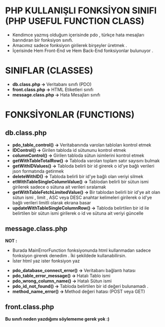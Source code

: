 # PHP KULLANIŞLI FONKSİYON SINIFI (PHP USEFUL FUNCTION CLASS)
 * Kendimce yazmış olduğum içerisinde pdo , türkçe hata mesajları barındıran bir fonksiyon sınıfı.
 * Amacımız sadece fonksiyon girilerek birşeyler üretmek .  
 * İçerisinde Hem Front-End ve Hem Back-End fonksiyonlar bulunuyor .

# SINIFLAR (CLASSES)
 <ul>
  <li>
    <strong> db.class.php -> </strong> Veritabanı sınıfı (PDO)
  </li>
  <li>
    <strong> front.class.php -> </strong> HTML Etiketleri sınıfı 
  </li>
  <li>
    <strong> message.class.php -> </strong> Hata Mesajları sınıfı
  </li>
 </ul>
 
# FONKSİYONLAR (FUNCTIONS)

<h2>
  db.class.php
</h2>

<ul>
  <li>
    <strong> pdo_table_control() -> </strong> 
    Veritabanında varolan tabloları kontrol etmek 
  </li>
  <li>
    <strong> IDControl() -> </strong> 
    Girilen tabloda id sütununu kontrol etmek 
  </li>
  <li>
    <strong> columnControl() -> </strong> 
    Girilen tabloda sütun isimlerini kontrol etmek 
  </li>
  <li>
    <strong> getWithTableTotalRow() -> </strong> 
    Tabloda varolan toplam satır sayısını bulmak
  </li>
  <li>
    <strong> getWithIDValues() -> </strong> 
    Tabloda belirli bir id girerek o id'ye bağlı verileri json formatında getirmek 
  </li>
  <li>
    <strong> deleteWithID() -> </strong> 
    Tabloda belirli bir id'ye bağlı olan veriyi silmek 
  </li>
  <li>
    <strong> etWithTableSingleColumnValue() -> </strong> 
    Tablodan belirli bir sütun ismi girilerek sadece o sütuna ait verileri sıralamak 
  </li>
  <li>
    <strong> getWithTableFetchLimitedValue() -> </strong> 
    Bir tablodan belirli bir id'ye ait olan sütun ismi , limit , ASC veya DESC anahtar kelimeleri girilerek o id'ye bağlı verileri limitli olarak ekrana basar
  </li>
  <li>
    <strong> updateWithTableSingleColumnRow() -> </strong> 
    Tabloda belirtilen bir id ile belirtilen bir sütun ismi girilerek o id ve sütuna ait veriyi güncelle 
  </li>
</ul>

<h2>
message.class.php
</h2>

<strong>
NOT : 
</strong>

* Burada MainErrorFunction fonksiyonunda html kullanmadan sadece fonksiyon girerek denedim . İki şekildede kullanabilirsin.
* İster html yaz ister fonksiyon yaz

<ul>
  <li>
    <strong> pdo_database_connect_error() -> </strong> 
    Veritabanı bağlantı hatası 
  </li>
  <li>
    <strong> pdo_table_error_message() -> </strong> 
    Hatalı Tablo ismi
  </li>
  <li>
    <strong> pdo_wrong_column_name() -> </strong> 
    Hatalı Sütun ismi 
  </li>
  <li>
    <strong> pdo_id_not_found() -> </strong> 
    Tabloda belirtilen bir id değeri bulunamadı .
  </li>
  <li>
    <strong> method_name_error() -> </strong> 
    Method değeri hatası (POST veya GET)
  </li>
</ul>

<h2>
  front.class.php
</h2>

<strong>
  Bu sınıfı neden yazdığımı söylememe gerek yok :)
</strong>
